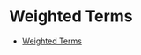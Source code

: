 # Weighted Terms
- [Weighted Terms](https://learnprompting.org/docs/image_prompting/weighted_terms)
